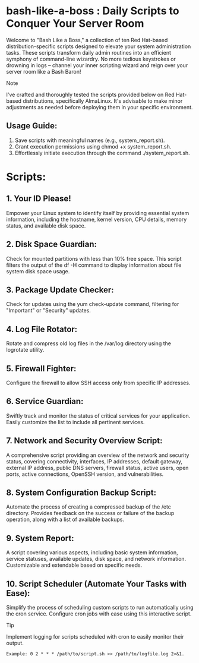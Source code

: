 # bash-like-a-boss : Daily Scripts to Conquer Your Server Room

Welcome to "Bash Like a Boss," a collection of ten Red Hat-based distribution-specific scripts designed to elevate your system administration tasks. These scripts transform daily admin routines into an efficient symphony of command-line wizardry. No more tedious keystrokes or drowning in logs – channel your inner scripting wizard and reign over your server room like a Bash Baron!

> [!NOTE]
> I've crafted and thoroughly tested the scripts provided below on Red Hat-based distributions, specifically AlmaLinux. It's advisable to make minor adjustments as needed before deploying them in your specific environment.

## Usage Guide:

1. Save scripts with meaningful names (e.g., system_report.sh).
2. Grant execution permissions using chmod +x system_report.sh.
3. Effortlessly initiate execution through the command ./system_report.sh.
   
# Scripts:

## 1. Your ID Please!
Empower your Linux system to identify itself by providing essential system information, including the hostname, kernel version, CPU details, memory status, and available disk space.

## 2. Disk Space Guardian:
Check for mounted partitions with less than 10% free space. This script filters the output of the df -H command to display information about file system disk space usage.

##  3. Package Update Checker:
Check for updates using the yum check-update command, filtering for "Important" or "Security" updates.

## 4. Log File Rotator:
Rotate and compress old log files in the /var/log directory using the logrotate utility.

## 5. Firewall Fighter:
Configure the firewall to allow SSH access only from specific IP addresses.

## 6. Service Guardian:
Swiftly track and monitor the status of critical services for your application. Easily customize the list to include all pertinent services.

## 7. Network and Security Overview Script:
A comprehensive script providing an overview of the network and security status, covering connectivity, interfaces, IP addresses, default gateway, external IP address, public DNS servers, firewall status, active users, open ports, active connections, OpenSSH version, and vulnerabilities.

## 8. System Configuration Backup Script:
Automate the process of creating a compressed backup of the /etc directory. Provides feedback on the success or failure of the backup operation, along with a list of available backups.

## 9. System Report:
A script covering various aspects, including basic system information, service statuses, available updates, disk space, and network information. Customizable and extendable based on specific needs.

## 10. Script Scheduler (Automate Your Tasks with Ease):
Simplify the process of scheduling custom scripts to run automatically using the cron service. Configure cron jobs with ease using this interactive script.

>[!TIP] 
> Implement logging for scripts scheduled with cron to easily monitor their output.
>```
> Example: 0 2 * * * /path/to/script.sh >> /path/to/logfile.log 2>&1.
>```
